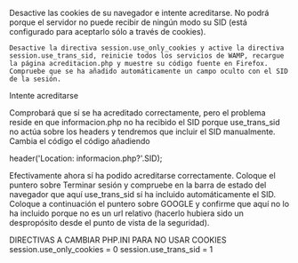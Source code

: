 Desactive las cookies de su navegador e intente acreditarse. No podrá porque el servidor no puede recibir de ningún modo su SID (está configurado para aceptarlo sólo a través de cookies).

	Desactive la directiva session.use_only_cookies y active la directiva session.use_trans_sid, reinicie todos los servicios de WAMP, recargue la página acreditacion.php y muestre su código fuente en Firefox. Compruebe que se ha añadido automáticamente un campo oculto con el SID de la sesión.

Intente acreditarse

Comprobará que sí se ha acreditado correctamente, pero el problema reside en que informacion.php no ha recibido el SID porque use_trans_sid no actúa sobre los headers y tendremos que incluir el SID manualmente. Cambia el código  el código añadiendo 

header('Location: informacion.php?'.SID);

Efectivamente ahora sí ha podido acreditarse correctamente. Coloque el puntero sobre Terminar sesión y compruebe en la barra de estado del navegador que aquí use_trans_sid sí ha incluido automáticamente el SID. Coloque a continuación el puntero sobre GOOGLE y confirme que aquí no lo ha incluido porque no es un url relativo (hacerlo hubiera sido un despropósito desde el punto de vista de la seguridad).


DIRECTIVAS A CAMBIAR PHP.INI PARA NO USAR COOKIES
session.use_only_cookies = 0
session.use_trans_sid = 1
